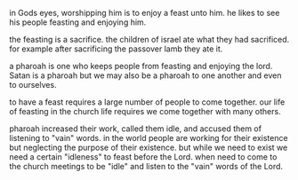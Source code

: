 in Gods eyes, worshipping him is to enjoy a feast unto him. he likes to see his people feasting and enjoying him.

the feasting is a sacrifice. the children of israel ate what they had sacrificed. for example after sacrificing the passover lamb they ate it.

a pharoah is one who keeps people from feasting and enjoying the lord. Satan is a pharoah but we may also be a pharoah to one another and even to ourselves.

to have a feast requires a large number of people to come together. our life of feasting in the church life requires we come together with many others.

pharoah increased their work, called them idle, and accused them of listening to "vain" words. in the world people are working for their existence but neglecting the purpose of their existence. but while we need to exist we need a certain "idleness" to feast before the Lord. when need to come to the church meetings to be "idle" and listen to the "vain" words of the Lord.
